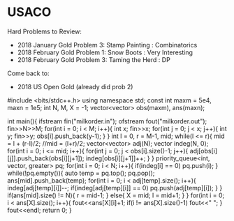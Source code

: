 # USACO
Hard Problems to Review:
- 2018 January Gold Problem 3: Stamp Painting : Combinatorics
- 2018 February Gold Problem 1: Snow Boots : Very Interesting
- 2018 February Gold Problem 3: Taming the Herd : DP

Come back to:
- 2018 US Open Gold (already did prob 2)

#include <bits/stdc++.h>
using namespace std;
const int maxm = 5e4, maxn = 1e5;
int N, M, X = -1;
vector<vector<int>> obs(maxm), ans(maxn);

int main(){
	ifstream fin("milkorder.in");
	ofstream fout("milkorder.out");
	fin>>N>>M;
	for(int i = 0; i < M; i++){
		int x; fin>>x;
		for(int j = 0; j < x; j++){
			int y; fin>>y;
			obs[i].push_back(y-1);
		}
	}
	int l = 0, r = M-1, mid;
	while(l <= r){
		mid = l + (r-l)/2;
		//mid = (l+r)/2;
		vector<vector<int>> adj(N);
		vector<int> indeg(N, 0);
		for(int i = 0; i <= mid; i++){
			for(int j = 0; j < obs[i].size()-1; j++){
				adj[obs[i][j]].push_back(obs[i][j+1]);
				indeg[obs[i][j+1]]++;
			}
		}
		priority_queue<int, vector<int>, greater<int>> pq;
		for(int i = 0; i < N; i++){
			if(indeg[i] == 0) pq.push(i);
		}
		while(!pq.empty()){
			auto temp = pq.top();
			pq.pop();
			ans[mid].push_back(temp);
			for(int i = 0; i < adj[temp].size(); i++){
				indeg[adj[temp][i]]--;
				if(indeg[adj[temp][i]] == 0) pq.push(adj[temp][i]);
			}
		}
		if(ans[mid].size() != N){
			r = mid-1;
		}
		else{
			X = mid;
			l = mid+1;
		}
	}
	for(int i = 0; i < ans[X].size(); i++){
		fout<<ans[X][i]+1;
		if(i != ans[X].size()-1) fout<<" ";
	}
	fout<<endl;
	return 0;
}
		
